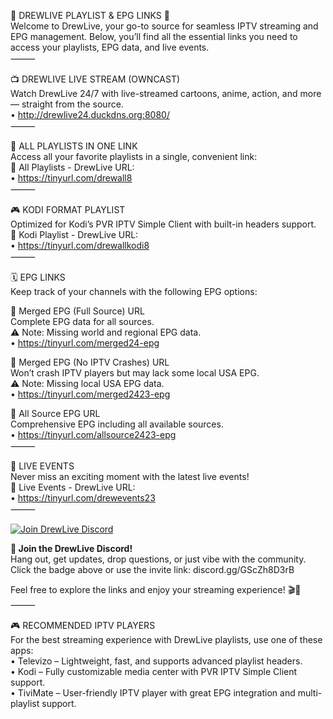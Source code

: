 🌟 DREWLIVE PLAYLIST & EPG LINKS 🌟  
Welcome to DrewLive, your go-to source for seamless IPTV streaming and EPG management. Below, you’ll find all the essential links you need to access your playlists, EPG data, and live events.  
⸻  

📺 DREWLIVE LIVE STREAM (OWNCAST)  
Watch DrewLive 24/7 with live-streamed cartoons, anime, action, and more — straight from the source.  
• http://drewlive24.duckdns.org:8080/  
⸻  

📂 ALL PLAYLISTS IN ONE LINK  
Access all your favorite playlists in a single, convenient link:  
🔗 All Playlists - DrewLive URL:  
• https://tinyurl.com/drewall8  
⸻  

🎮 KODI FORMAT PLAYLIST  
Optimized for Kodi’s PVR IPTV Simple Client with built-in headers support.  
🔗 Kodi Playlist - DrewLive URL:  
• https://tinyurl.com/drewallkodi8  
⸻  

🗓️ EPG LINKS  
Keep track of your channels with the following EPG options:  

🔗 Merged EPG (Full Source) URL  
Complete EPG data for all sources.  
⚠️ Note: Missing world and regional EPG data.  
• https://tinyurl.com/merged24-epg  

🔗 Merged EPG (No IPTV Crashes) URL  
Won’t crash IPTV players but may lack some local USA EPG.  
⚠️ Note: Missing local USA EPG data.  
• https://tinyurl.com/merged2423-epg  

🔗 All Source EPG URL  
Comprehensive EPG including all available sources.  
• https://tinyurl.com/allsource2423-epg  
⸻  

🎥 LIVE EVENTS  
Never miss an exciting moment with the latest live events!  
🔗 Live Events - DrewLive URL:  
• https://tinyurl.com/drewevents23  
⸻  

[![Join DrewLive Discord](https://i.imgur.com/UPsQU4m.png)](https://discord.gg/GScZh8D3rB)  

**👥 Join the DrewLive Discord!**  
Hang out, get updates, drop questions, or just vibe with the community.  
Click the badge above or use the invite link: discord.gg/GScZh8D3rB  

Feel free to explore the links and enjoy your streaming experience! 🎬📡  
⸻  

🎮 RECOMMENDED IPTV PLAYERS  
For the best streaming experience with DrewLive playlists, use one of these apps:  
• Televizo – Lightweight, fast, and supports advanced playlist headers.  
• Kodi – Fully customizable media center with PVR IPTV Simple Client support.  
• TiviMate – User-friendly IPTV player with great EPG integration and multi-playlist support.